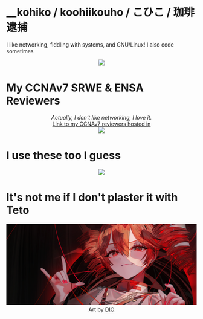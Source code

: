 # __kohiko / koohiikouho / こひこ / 珈琲逮捕

I like networking, fiddling with systems, and GNU/Linux! I also code sometimes

<p align=center>
    <a href="https://skillicons.dev/">
        <img src="https://skillicons.dev/icons?i=c,cpp,html,css,js,java,jquery,mysql,nodejs,py,react,rust,svelte,tailwind,bootstrap,ts,express,php,matlab">
    </a>
</p>

# My CCNAv7 SRWE & ENSA Reviewers
<p align=center>
    <cite>Actually, I don't like networking, I love it.</cite>
    <br>
    <a href="https://exclusive-scribe-2f7.notion.site/ITNET-Series-Reviewers-1bcbbf26bed680acb236faee5d507712?source=copy_link">
        Link to my CCNAv7 reviewers hosted in
        <br>
        <img src="https://skillicons.dev/icons?i=notion"> 
    </a>
</p>

# I use these too I guess
<p align=center>
    <a href="https://skillicons.dev/">
        <img src="https://skillicons.dev/icons?i=linux,debian,mint,redhat,ubuntu,nginx,neovim,vscode,bash,windows,powershell,latex">
    </a>
</p>

# It's not me if I don't plaster it with Teto
<p align=center>
    <img src="https://github.com/koohiikouho/koohiikouho/blob/main/tetobanner.png?raw=true">
    <br>
    Art by
    <a href="https://www.pixiv.net/en/users/13910119">
        DIO
    </a>
</p>
